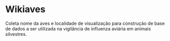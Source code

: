 # Wikiaves

Coleta nome da aves e localidade de visualização para construção de base de dados a ser utilizada na vigilância de influenza aviária em animais silvestres.
